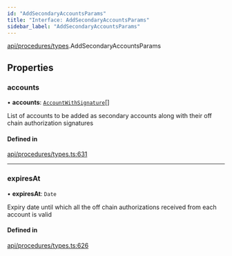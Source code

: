 ```yaml
---
id: "AddSecondaryAccountsParams"
title: "Interface: AddSecondaryAccountsParams"
sidebar_label: "AddSecondaryAccountsParams"
---
```


[api/procedures/types](../../../../../modules/API/Procedures/Types/Types.md).AddSecondaryAccountsParams

## Properties

### accounts

• **accounts**: [`AccountWithSignature`](../AccountWithSignature/AccountWithSignature.md)[]

List of accounts to be added as secondary accounts along with their off chain authorization signatures

#### Defined in

[api/procedures/types.ts:631](https://github.com/PolymeshAssociation/polymesh-sdk/blob/fbf6882d0/src/api/procedures/types.ts#L631)

___

### expiresAt

• **expiresAt**: `Date`

Expiry date until which all the off chain authorizations received from each account is valid

#### Defined in

[api/procedures/types.ts:626](https://github.com/PolymeshAssociation/polymesh-sdk/blob/fbf6882d0/src/api/procedures/types.ts#L626)
